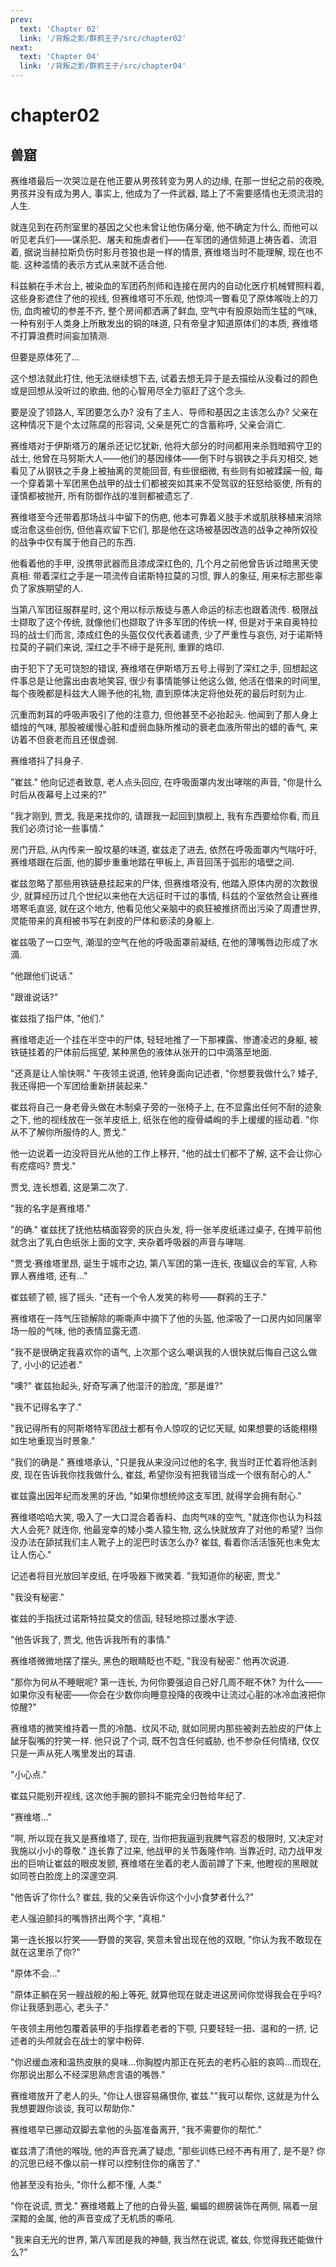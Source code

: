 ```yaml
---
prev:
  text: 'Chapter 02'
  link: '/背叛之影/群鸦王子/src/chapter02'
next:
  text: 'Chapter 04'
  link: '/背叛之影/群鸦王子/src/chapter04'
---
```


# chapter02

## 兽窟

赛维塔最后一次哭泣是在他正要从男孩转变为男人的边缘, 在那一世纪之前的夜晚, 男孩并没有成为男人, 事实上, 他成为了一件武器, 踏上了不需要感情也无须流泪的人生.

就连见到在药剂室里的基因之父也未曾让他伤痛分毫, 他不确定为什么, 而他可以听见老兵们——谋杀犯、屠夫和施虐者们——在军团的通信频道上祷告着、流泪着, 据说当赫拉斯负伤时影月苍狼也是一样的情景, 赛维塔当时不能理解, 现在也不能. 这种滥情的表示方式从来就不适合他.

科兹躺在手术台上, 被染血的军团药剂师和连接在房内的自动化医疗机械臂照料着, 这些身影遮住了他的视线, 但赛维塔可不乐观, 他惊鸿一瞥看见了原体喉咙上的刀伤, 血肉被切的参差不齐, 整个房间都洒满了鲜血, 空气中有股原始而生猛的气味, 一种有别于人类身上所散发出的铜的味道, 只有帝皇才知道原体们的本质, 赛维塔不打算浪费时间妄加猜测.

但要是原体死了…

这个想法就此打住, 他无法继续想下去, 试着去想无异于是去描绘从没看过的颜色或是回想从没听过的歌曲, 他的心智用尽全力驱赶了这个念头.

要是没了领路人, 军团要怎么办? 没有了主人、导师和基因之主该怎么办? 父亲在这种情况下是个太过陈腐的形容词, 父亲是死亡的含蓄称呼, 父亲会消亡.

赛维塔对于伊斯塔万的屠杀还记忆犹新, 他将大部分的时间都用来杀戮暗鸦守卫的战士, 他曾在马努斯大人——他们的基因缘体——倒下时与钢铁之手兵刃相交, 她看见了从钢铁之手身上被抽离的灵能回音, 有些很细微, 有些则有如被蹂躏一般, 每一个穿着第十军团黑色战甲的战士们都被突如其来不受驾驭的狂怒给驱使, 所有的谨慎都被抛开, 所有防御作战的准则都被遗忘了.

赛维塔至今还带着那场战斗中留下的伤疤, 他本可靠着义肢手术或肌肤移植来消除或治愈这些创伤, 但他喜欢留下它们, 那是他在这场被基因改造的战争之神所奴役的战争中仅有属于他自己的东西.

他看着他的手甲, 没携带武器而且漆成深红色的, 几个月之前他曾告诉过暗黑天使真相: 带着深红之手是一项流传自诺斯特拉莫的习惯, 罪人的象征, 用来标志那些辜负了家族期望的人.

当第八军团征服群星时, 这个用以标示叛徒与愚人命运的标志也跟着流传. 极限战士撷取了这个传统, 就像他们也撷取了许多军团的传统一样, 但是对于来自奥特拉玛的战士们而言, 漆成红色的头盔仅仅代表着谴责, 少了严重性与哀伤, 对于诺斯特拉莫的子嗣们来说, 深红之手不缔于是死刑, 重罪的烙印.

由于犯下了无可饶恕的错误, 赛维塔在伊斯塔万五号上得到了深红之手, 回想起这件事总是让他露出由衷地笑容, 很少有事情能够让他这么做, 他活在借来的时间里, 每个夜晚都是科兹大人赐予他的礼物, 直到原体决定将他处死的最后时刻为止.

沉重而刺耳的呼吸声吸引了他的注意力, 但他甚至不必抬起头. 他闻到了那人身上蜡烛的气味, 那股被缓慢心脏和虚弱血脉所推动的衰老血液所带出的蜡的香气, 来访着不但衰老而且还很虚弱.

赛维塔抖了抖身子.

"崔兹." 他向记述者致意, 老人点头回应, 在呼吸面罩内发出哮喘的声音, "你是什么时后从夜幕号上过来的?"

"我才刚到, 贾戈, 我是来找你的, 请跟我一起回到旗舰上, 我有东西要给你看, 而且我们必须讨论一些事情."

房门开启, 从内传来一股坟墓的味道, 崔兹走了进去, 依然在呼吸面罩内气喘吁吁, 赛维塔跟在后面, 他的脚步重重地踏在甲板上, 声音回荡于弧形的墙壁之间.

崔兹忽略了那些用铁链悬挂起来的尸体, 但赛维塔没有, 他踏入原体内房的次数很少, 就算经历过几个世纪以来他在大远征时干过的事情, 科兹的个室依然会让赛维塔寒毛直竖, 就在这个地方, 他看见他父亲脑中的疯狂被推挤而出污染了周遭世界, 灵能带来的真相被书写在剥皮的尸体和亵渎的身躯上.

崔兹吸了一口空气, 潮湿的空气在他的呼吸面罩前凝结, 在他的薄嘴唇边形成了水滴.

"他跟他们说话."

"跟谁说话?"

崔兹指了指尸体, "他们."

赛维塔走近一个挂在半空中的尸体, 轻轻地推了一下那裸露、惨遭凌迟的身躯, 被铁链挂着的尸体前后摇望, 某种黑色的液体从张开的口中滴落至地面.

"还真是让人愉快啊." 午夜领主说道, 他转身面向记述者, "你想要我做什么? 矮子, 我还得把一个军团给重新拼装起来."

崔兹将自己一身老骨头做在木制桌子旁的一张椅子上, 在不显露出任何不耐的迹象之下, 他的视线放在一张羊皮纸上, 纸张在他的瘦骨嶙峋的手上缓缓的摇动着. "你从不了解你所服侍的人, 贾戈."

他一边说着一边没将目光从他的工作上移开, "他的战士们都不了解, 这不会让你心有疙瘩吗? 贾戈."

贾戈, 连长想着, 这是第二次了.

"我的名字是赛维塔."

"的确." 崔兹抚了抚他枯槁面容旁的灰白头发, 将一张羊皮纸递过桌子, 在摊平前他就念出了乳白色纸张上面的文字, 夹杂着呼吸器的声音与哮喘.

"贾戈·赛维塔里昂, 诞生于城市之边, 第八军团的第一连长, 夜蝠议会的军官, 人称罪人赛维塔, 还有…"

崔兹顿了顿, 摇了摇头. "还有一个令人发笑的称号——群鸦的王子."

赛维塔在一阵气压锁解除的嘶嘶声中摘下了他的头盔, 他深吸了一口房内如同屠宰场一般的气味, 他的表情显露无遗.

"我不是很确定我喜欢你的语气, 上次那个这么嘲讽我的人很快就后悔自己这么做了, 小小的记述者."

"噢?" 崔兹抬起头, 好奇写满了他湿汗的脸庞, "那是谁?"

"我不记得名字了."

"我记得所有的阿斯塔特军团战士都有令人惊叹的记忆天赋, 如果想要的话能栩栩如生地重现当时景象."

"我们的确是." 赛维塔承认, "只是我从来没问过他的名字, 我当时正忙着将他活剥皮, 现在告诉我你找我做什么, 崔兹, 希望你没有把我错当成一个很有耐心的人."

崔兹露出因年纪而发黑的牙齿, "如果你想统帅这支军团, 就得学会拥有耐心."

赛维塔哈哈大笑, 吸入了一大口混合着香料、血肉气味的空气, "就连你也认为科兹大人会死? 就连你, 他最宠幸的矮小类人猿生物, 这么快就放弃了对他的希望? 当你没办法在舔拭我们主人靴子上的泥巴时该怎么办? 崔兹, 看着你活活饿死也未免太让人伤心."

记述者将目光放回羊皮纸, 在呼吸器下微笑着. "我知道你的秘密, 贾戈."

"我没有秘密."

崔兹的手指抚过诺斯特拉莫文的信函, 轻轻地掠过墨水字迹.

"他告诉我了, 贾戈, 他告诉我所有的事情."

赛维塔微微地摆了摆头, 黑色的眼睛眨也不眨, "我没有秘密." 他再次说道.

"那你为何从不睡眠呢? 第一连长, 为何你要强迫自己好几周不眠不休? 为什么——如果你没有秘密——你会在少数你向睡意投降的夜晚中让流过心脏的冰冷血液把你惊醒?"

赛维塔的微笑维持着一贯的冷酷、纹风不动, 就如同房内那些被剥去脸皮的尸体上龇牙裂嘴的狞笑一样. 他只说了个词, 既不包含任何威胁, 也不参杂任何情绪, 仅仅只是一声从死人嘴里发出的耳语.

"小心点."

崔兹只能别开视线, 这次他手腕的颤抖不能完全归咎给年纪了.

"赛维塔…"

"啊, 所以现在我又是赛维塔了, 现在, 当你把我逼到我脾气容忍的极限时, 又决定对我施以小小的尊敬." 连长靠了过来, 他战甲的关节轰隆作响. 当靠近时, 动力战甲发出的巨响让崔兹的眼皮发颤, 赛维塔在坐着的老人面前蹲了下来, 他瞪视的黑眼就如同苍白脸庞上的深邃空洞.

"他告诉了你什么? 崔兹, 我的父亲告诉你这个小小食梦者什么?"

老人强迫颤抖的嘴唇挤出两个字, "真相."

第一连长报以狞笑——野兽的笑容, 笑意未曾出现在他的双眼, "你认为我不敢现在就在这里杀了你?"

"原体不会…"

"原体正躺在另一艘战舰的船上等死, 就算他现在就走进这房间你觉得我会在乎吗? 你让我感到恶心, 老头子."

午夜领主用他包覆着装甲的手指撑着老者的下颚, 只要轻轻一扭、温和的一挤, 记述者的头颅就会在战士的掌中粉碎.

"你迟缓血液和温热皮肤的臭味…你胸膛内那正在死去的老朽心脏的哀鸣…而现在, 你那说出那么不经深思熟虑言语的嘴唇."

赛维塔放开了老人的头, "你让人很容易痛恨你, 崔兹.""我可以帮你, 这就是为什么我想要跟你谈谈, 我可以帮助你."

赛维塔早已挪动双脚去拿他的头盔准备离开, "我不需要你的帮忙."

崔兹清了清他的喉咙, 他的声音充满了疑虑, "那些训练已经不再有用了, 是不是? 你的沉思已经不像以前一样可以控制住你的痛苦了."

他甚至没有抬头, "你什么都不懂, 人类."

"你在说谎, 贾戈." 赛维塔戴上了他的白骨头盔, 蝙蝠的翅膀装饰在两侧, 隔着一层深黯的金属, 他的声音变成了无机质的嘶吼.

"我来自无光的世界, 第八军团是我的神髓, 我当然在说谎, 崔兹, 你觉得我还能做什么?"
